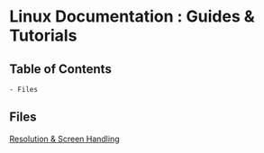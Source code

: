 # Linux Documentation : Guides & Tutorials

## Table of Contents
	- Files

## Files

[Resolution & Screen Handling](Resolution%20Management.txt)




